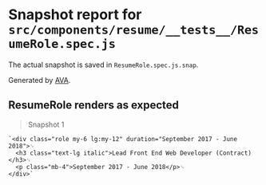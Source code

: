 # Snapshot report for `src/components/resume/__tests__/ResumeRole.spec.js`

The actual snapshot is saved in `ResumeRole.spec.js.snap`.

Generated by [AVA](https://avajs.dev).

## ResumeRole renders as expected

> Snapshot 1

    `<div class="role my-6 lg:my-12" duration="September 2017 - June 2018">␊
      <h3 class="text-lg italic">Lead Front End Web Developer (Contract)</h3>␊
      <p class="mb-4">September 2017 - June 2018</p>␊
    </div>`
